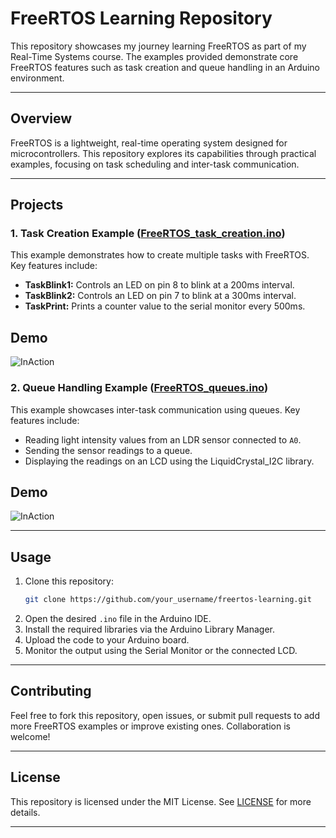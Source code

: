 # FreeRTOS Learning Repository

This repository showcases my journey learning FreeRTOS as part of my Real-Time Systems course. The examples provided demonstrate core FreeRTOS features such as task creation and queue handling in an Arduino environment.

---

## Overview

FreeRTOS is a lightweight, real-time operating system designed for microcontrollers. This repository explores its capabilities through practical examples, focusing on task scheduling and inter-task communication.

---

## Projects

### 1. Task Creation Example ([FreeRTOS_task_creation.ino](FreeRTOS_task_creation/FreeRTOS_task_creation.ino))
This example demonstrates how to create multiple tasks with FreeRTOS. Key features include:
- **TaskBlink1:** Controls an LED on pin 8 to blink at a 200ms interval.
- **TaskBlink2:** Controls an LED on pin 7 to blink at a 300ms interval.
- **TaskPrint:** Prints a counter value to the serial monitor every 500ms.
  
## Demo
![InAction](https://github.com/Tadyboii/FreeRTOS-basics/blob/main/ac1.gif)

### 2. Queue Handling Example ([FreeRTOS_queues.ino](FreeRTOS_queues/FreeRTOS_queues.ino))
This example showcases inter-task communication using queues. Key features include:
- Reading light intensity values from an LDR sensor connected to `A0`.
- Sending the sensor readings to a queue.
- Displaying the readings on an LCD using the LiquidCrystal_I2C library.

## Demo
![InAction](https://github.com/Tadyboii/FreeRTOS-basics/blob/main/ac2.gif)

---

## Usage

1. Clone this repository:
   ```bash
   git clone https://github.com/your_username/freertos-learning.git
   ```
2. Open the desired `.ino` file in the Arduino IDE.
3. Install the required libraries via the Arduino Library Manager.
4. Upload the code to your Arduino board.
5. Monitor the output using the Serial Monitor or the connected LCD.

---

## Contributing

Feel free to fork this repository, open issues, or submit pull requests to add more FreeRTOS examples or improve existing ones. Collaboration is welcome!

---

## License

This repository is licensed under the MIT License. See [LICENSE](LICENSE) for more details.

---



